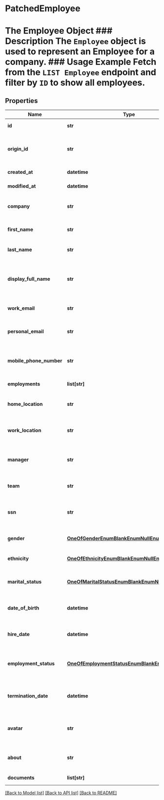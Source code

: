 # PatchedEmployee

# The Employee Object ### Description The `Employee` object is used to represent an Employee for a company. ### Usage Example Fetch from the `LIST Employee` endpoint and filter by `ID` to show all employees.
## Properties
Name | Type | Description | Notes
------------ | ------------- | ------------- | -------------
**id** | **str** |  | [optional] [readonly] 
**origin_id** | **str** | The third-party API ID of the matching object. | [optional] 
**created_at** | **datetime** |  | [optional] [readonly] 
**modified_at** | **datetime** |  | [optional] [readonly] 
**company** | **str** | The ID of the Employee&#39;s company&#39;. | [optional] 
**first_name** | **str** | The employee&#39;s first name. | [optional] 
**last_name** | **str** | The employee&#39;s last name. | [optional] 
**display_full_name** | **str** | The employee&#39;s full name, to use for display purposes. | [optional] 
**work_email** | **str** | The employee&#39;s work email. | [optional] 
**personal_email** | **str** | The employee&#39;s personal email. | [optional] 
**mobile_phone_number** | **str** | The employee&#39;s mobile phone number. | [optional] 
**employments** | **list[str]** |  | [optional] [readonly] 
**home_location** | **str** | The employee&#39;s home address. | [optional] 
**work_location** | **str** | The employee&#39;s work address. | [optional] 
**manager** | **str** | The employeee ID of the employee&#39;s manager. | [optional] 
**team** | **str** | The employee&#39;s team. | [optional] 
**ssn** | **str** | The employee&#39;s social security number. | [optional] 
**gender** | [**OneOfGenderEnumBlankEnumNullEnum**](OneOfGenderEnumBlankEnumNullEnum.md) | The employee&#39;s gender. | [optional] 
**ethnicity** | [**OneOfEthnicityEnumBlankEnumNullEnum**](OneOfEthnicityEnumBlankEnumNullEnum.md) | The employee&#39;s ethnicity. | [optional] 
**marital_status** | [**OneOfMaritalStatusEnumBlankEnumNullEnum**](OneOfMaritalStatusEnumBlankEnumNullEnum.md) | The employee&#39;s marital status. | [optional] 
**date_of_birth** | **datetime** | The employee&#39;s date of birth. | [optional] 
**hire_date** | **datetime** | The date the employee was hired. | [optional] 
**employment_status** | [**OneOfEmploymentStatusEnumBlankEnumNullEnum**](OneOfEmploymentStatusEnumBlankEnumNullEnum.md) | The employment status of the employee. | [optional] 
**termination_date** | **datetime** | The date the employee was terminated. | [optional] 
**avatar** | **str** | The URL of the employee&#39;s avatar image. | [optional] 
**about** | **str** | A description of the employee. | [optional] 
**documents** | **list[str]** |  | [optional] [readonly] 

[[Back to Model list]](../README.md#documentation-for-models) [[Back to API list]](../README.md#documentation-for-api-endpoints) [[Back to README]](../README.md)



